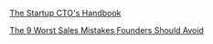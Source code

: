 [The Startup CTO's Handbook](https://github.com/ZachGoldberg/Startup-CTO-Handbook)

[The 9 Worst Sales Mistakes Founders Should Avoid](https://medium.com/point-nine-news/the-9-worst-sales-mistakes-founders-should-avoid-a89a3fe4b4b9)


